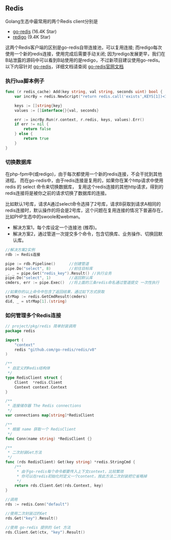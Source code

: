 ## Redis

Golang生态中最常用的两个Redis client分别是
- [go-redis](https://github.com/redis/go-redis) (16.4K Star)
- [redigo](https://github.com/gomodule/redigo) (9.4K Star)

这两个Redis客户端的区别是go-redis自带连接池，可以复用连接; 
而redigo每次使用一个新的redis连接，使用完成后需要手动关闭;
因为redigo发展更早，我们在B站泄露的源码中可以看到B站使用的是redigo，不过新项目建议使用go-redis。
以下内容针对 [go-redis](https://github.com/redis/go-redis)，详细文档请查阅 [go-redis官网文档](https://redis.uptrace.dev/guide/go-redis.html)


### 执行lua脚本例子
``` go
func (r redis_cache) Add(key string, val string, seconds uint) bool {
	var incrBy = redis.NewScript("return redis.call('exists',KEYS[1])<1 and redis.call('setex',KEYS[1],ARGV[2],ARGV[1])")

	keys := []string{key}
	values := []interface{}{val, seconds}

	err := incrBy.Run(r.context, r.redis, keys, values).Err()
	if err != nil {
		return false
	} else {
		return true
	}
}
```

### 切换数据库
在php-fpm中(或redigo)，由于每次都使用一个新的redis连接，不会干扰到其他进程。 而在go-redis中，由于redis连接是复用的，如果你在某个http请求中使用 redis 的 select 命令来切换数据库，
复用这个redis连接的其他http请求，得到的redis连接将是被你之前的请求切换了数据库的连接。

比如默认1号库，请求A通过select命令选择了2号库，请求B获取到请求A相同的redis连接时，默认操作的将会是2号库，这个问题在复用连接的情况下普遍存在，比如PHP生态中的swoole和webman。

- 解决方案1，每个库设定一个连接池 (推荐)。
- 解决方案2，通过管道一次提交多个命令，包含切换库、业务操作、切换回默认库。

```go
//解决方案2实例
rdb := Redis连接

pipe := rdb.Pipeline()      //创建管道
pipe.Do("select", 8)        //前往目标库
_, _ = pipe.Get("redis_key").Result() //执行业务
pipe.Do("select", 1)        //返回默认库
cmders, err := pipe.Exec()  //将上面的三条redis命名通过管道提交 一次性执行

//如果你的以上命令中包含了返回结果，通过如下方式获取
strMap := redis.GetCmdResult(cmders)
did, _ = strMap[1].(string)
```

### 如何管理多个Redis连接
```go
// project/pkg/redis 简单封装调用
package redis

import (
	"context"
	redis "github.com/go-redis/redis/v8"
)

/**
 * 自定义的Redis结构体
 */
type RedisClient struct {
	Client  *redis.Client
	Context context.Context
}

/**
 * 连接储存器 The Redis connections
 */
var connections map[string]*RedisClient

/**
 * 根据 name 获取一个 RedisClient
 */
func Conn(name string) *RedisClient {}

/**
 * 二次封装Get方法
 */
func (rds RedisClient) Get(key string) *redis.StringCmd {
	/**
	 * 由于go-redis每个命令都要传入上下文context，比较繁琐
	 * 你可以在redis初始化时定义一个content，按此方法二次封装把它省略掉
	 */
	return rds.Client.Get(rds.Context, key)
}
```


```go
//调用
rds := redis.Conn("default")

//使用二次封装过的Get
rds.Get("key").Result()

//使用 go-redis 提供的 Get 方法
rds.Client.Get(ctx, "key").Result()

```
